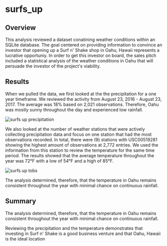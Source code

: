 # surfs_up
## Overview
This analysis reviewed a dataset conatining weather conditions within an SQLite database. The goal centered on providing information to convince an investor that opening up a Surf n' Shake shop in Oahu, Hawaii represents a lucrative opportuniy. In order to get this investor on board, the sales pitch included a statistical analysis of the weather conditions in Oahu that will persuade the investor of the project's viability.

## Results
When we pulled the data, we first looked at the the precipitation for a one year timeframe. We reviewed the activity from August 23, 2016 - August 23, 2017. The average was 18% based on 2,021 observations. Therefore, Oahu was mostly sunny throughout the day and experienced low rainfall.

![surfs up precipitation](https://user-images.githubusercontent.com/99096376/164838422-2f1938eb-b1b0-4882-a3f7-65866afc8830.png)

We also looked at the number of weather stations that were actively collecting precipitation data and focus on one station that had the most observations recorded. In total, there were (9) stations with USC00519281 showing the highest amount of observations at 2,772 entries. We used the information from this station to review the temperature for the same time period. The results showed that the average temperature throughout the year was 72°F with a low of 54°F and a high of 85°F.

![surfs up tobs](https://user-images.githubusercontent.com/99096376/164838518-cbf87dbb-6a3f-41d8-b965-ebf2bf51e756.png)

The analysis determined, therefore, that the temperature in Oahu remains consistent throughout the year with minimal chance on continuous rainfall.

## Summary
The analysis determined, therefore, that the temperature in Oahu remains consistent throughout the year with minimal chance on continuous rainfall.

Reviewing the precipitation and the temperature demonstrates that investing in Surf n' Shake is a good business venture and that Oahu, Hawaii is the ideal location
